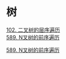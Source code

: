 # 树
[102. 二叉树的层序遍历](https://github.com/Coder-AndyLee/LeetCodeNotes/blob/master/Tree/102.%20%E4%BA%8C%E5%8F%89%E6%A0%91%E7%9A%84%E5%B1%82%E5%BA%8F%E9%81%8D%E5%8E%86.md)  
[589. N叉树的前序遍历](https://github.com/Coder-AndyLee/LeetCodeNotes/blob/master/Tree/589.%20N%E5%8F%89%E6%A0%91%E7%9A%84%E5%89%8D%E5%BA%8F%E9%81%8D%E5%8E%86.md)

[589. N叉树的前序遍历](./Tree/589.%20N%E5%8F%89%E6%A0%91%E7%9A%84%E5%89%8D%E5%BA%8F%E9%81%8D%E5%8E%86.md)
